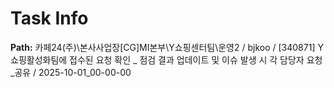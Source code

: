 # Task Info

**Path:** 카페24(주)\본사사업장\[CG]MI본부\Y쇼핑센터팀\운영2 / bjkoo / [340871] Y쇼핑활성화팀에 접수된 요청 확인 _ 점검 결과 업데이트 및 이슈 발생 시 각 담당자 요청_공유 / 2025-10-01_00-00-00

